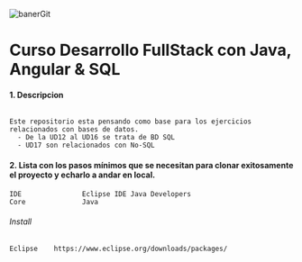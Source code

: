﻿![banerGit](https://user-images.githubusercontent.com/22893383/107159880-121e0b80-6993-11eb-92e3-1efd1d8f4dba.PNG)

# Curso Desarrollo FullStack con Java, Angular & SQL

#### 1. Descripcion
```

Este repositorio esta pensando como base para los ejercicios relacionados con bases de datos.
  - De la UD12 al UD16 se trata de BD SQL
  - UD17 son relacionados con No-SQL

```

#### 2. Lista con los pasos mínimos que se necesitan para clonar exitosamente el proyecto y echarlo a andar en local.

```
IDE               Eclipse IDE Java Developers
Core              Java        
```

###### Install
```
Eclipse    https://www.eclipse.org/downloads/packages/
```
